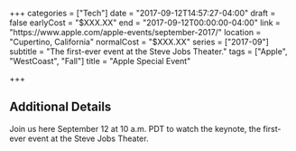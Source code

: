 +++
categories = ["Tech"]
date = "2017-09-12T14:57:27-04:00"
draft = false
earlyCost = "$XXX.XX"
end = "2017-09-12T00:00:00-04:00"
link = "https://www.apple.com/apple-events/september-2017/"
location = "Cupertino, California"
normalCost = "$XXX.XX"
series = ["2017-09"]
subtitle = "The first-ever event at the Steve Jobs Theater."
tags = ["Apple", "WestCoast", "Fall"]
title = "Apple Special Event"

+++
<!--more-->

## Additional Details

Join us here September 12 at 10 a.m. PDT to watch the keynote, the first-ever event at the Steve Jobs Theater.